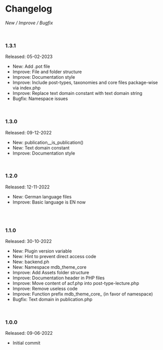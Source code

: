 # Changelog

*New / Improve / Bugfix*

<br>

### 1.3.1
Released: 05-02-2023

* New: Add .pot file
* Improve: File and folder structure
* Improve: Documentation style
* Improve: Include post-types, taxonomies and core files package-wise via index.php
* Improve: Replace text domain constant with text domain string
* Bugfix: Namespace issues

<br>

### 1.3.0
Released: 09-12-2022

* New: publication__is_publication()
* New: Text domain constant
* Improve: Documentation style

<br>

### 1.2.0
Released: 12-11-2022

* New: German language files
* Improve: Basic language is EN now

<br>
<br>

### 1.1.0
Released: 30-10-2022

* New: Plugin version variable
* New: Hint to prevent direct access code
* New: backend.ph
* New: Namespace mdb_theme_core
* Improve: Add Assets folder structure
* Improve: Documentation header in PHP files
* Improve: Move content of acf.php into post-type-lecture.php
* Improve: Remove useless code
* Improve: Function prefix mdb_theme_core_ (in favor of namespace)
* Bugfix: Text domain in publication.php

<br>

### 1.0.0
Released: 09-06-2022

* Initial commit
